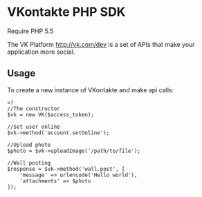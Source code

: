 VKontakte PHP SDK
=================

Require PHP 5.5

The VK Platform http://vk.com/dev is a set of APIs that make your application more social.

Usage
-----

To create a new instance of VKontakte and make api calls:

	<?
	//The constructor 
	$vk = new VK($access_token);
	
	//Set user online
	$vk->method('account.setOnline');
	
	//Upload photo
	$photo = $vk->uploadImage('/path/to/file');
	
	//Wall posting
	$response = $vk->method('wall.post', [
		'message' => urlencode('Hello world'),
		'attachments' => $photo
	]);
	